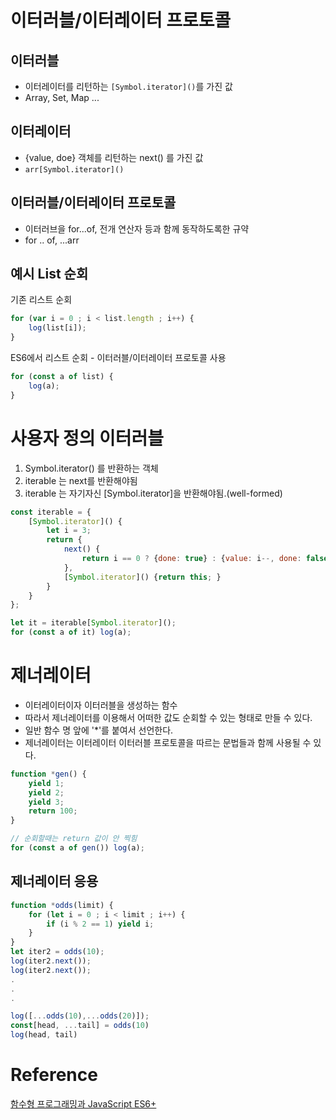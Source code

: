 # 이터러블/이터레이터 프로토콜
## 이터러블
- 이터레이터를 리턴하는 `[Symbol.iterator]()`를 가진 값
- Array, Set, Map ...
## 이터레이터
- {value, doe} 객체를 리턴하는 next() 를 가진 값
- `arr[Symbol.iterator]()`
## 이터러블/이터레이터 프로토콜
- 이터러브을 for...of, 전개 연산자 등과 함께 동작하도록한 규약
- for .. of, ...arr

## 예시 List 순회

기존 리스트 순회
```js
for (var i = 0 ; i < list.length ; i++) {
    log(list[i]);
}
```
ES6에서 리스트 순회 - 이터러블/이터레이터 프로토콜 사용
```js
for (const a of list) {
    log(a);
}
```


# 사용자 정의 이터러블
1. Symbol.iterator() 를 반환하는 객체
2. iterable 는 next를 반환해야됨
3. iterable 는 자기자신 [Symbol.iterator]을 반환해야됨.(well-formed)

```js
const iterable = {
    [Symbol.iterator]() {
        let i = 3;
        return {
            next() {
                return i == 0 ? {done: true} : {value: i--, done: false};
            },
            [Symbol.iterator]() {return this; }
        }
    }
};

let it = iterable[Symbol.iterator]();
for (const a of it) log(a);
```

# 제너레이터
- 이터레이터이자 이터러블을 생성하는 함수
- 따라서 제너레이터를 이용해서 어떠한 값도 순회할 수 있는 형태로 만들 수 있다.
- 일반 함수 명 앞에 '*'를 붙여서 선언한다.
- 제너레이터는 이터레이터 이터러블 프로토콜을 따르는 문법들과 함께 사용될 수 있다.


```js
function *gen() {
    yield 1;
    yield 2;
    yield 3;
    return 100;
}

// 순회할때는 return 값이 안 찍힘
for (const a of gen()) log(a);
```

## 제너레이터 응용
```js
function *odds(limit) {
    for (let i = 0 ; i < limit ; i++) {
        if (i % 2 == 1) yield i;
    }
}
let iter2 = odds(10);
log(iter2.next());
log(iter2.next());
.
.
.
```

```js
log([...odds(10),...odds(20)]);
const[head, ...tail] = odds(10)
log(head, tail)
```

# Reference
[함수형 프로그래밍과 JavaScript ES6+](https://www.inflearn.com/course/functional-es6/dashboard)